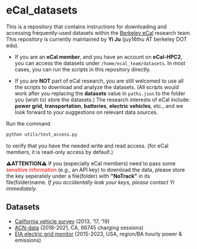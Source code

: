 # eCal_datasets

This is a repository that contains instructions for downloading and accessing frequently-used datasets within the [Berkeley eCal](https://ecal.berkeley.edu/) research team. This repository is currently maintained by **Yi Ju** (juy16thu AT berkeley DOT edu).

- If you are an **eCal member**, and you have an account on **eCal-HPC2**, you can access the datasets under `/home/ecal_team/datasets`. In most cases, you can run the scripts in this repository directly.

- If you are **NOT** part of eCal research, you are still welcomed to use all the scripts to download and analyze the datasets. (All scripts would work after you replacing the **datasets** value in ``paths.json`` to the folder you (wish to) store the datasets.) The research interests of eCal include: **power grid**, **transportation**, **batteries**, **electric vehicles**, etc., and we look forward to your suggestions on relevant data sources. 

Run the command
```bash
python utils/test_access.py
```
to verify that you have the needed write and read access. (for eCal members, it is read-only access by default.)

:warning:**ATTENTION**:warning: If you (especially eCal members) need to pass some <span style="color:red">sensitive information</span> (e.g., an API key) to download the data, please store the key seperately under a file(folder) with **"NoTrack"** in its file(folder)name. *If you accidentally leak your keys, please contact Yi immediately.*

## Datasets
- [California vehicle survey](travel_survey/) (2013, ‘17, ‘19)
- [ACN-data](ACN_data/) (2018-2021, CA, 66745 charging sessions)
- [EIA electric grid monitor](EIA_grid/) (2015-2023, USA, region/BA hourly power & emissions)
